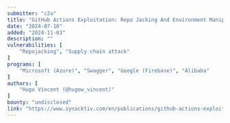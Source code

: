 ```yaml
---
submitter: "c2a"
title: "GitHub Actions Exploitation: Repo Jacking And Environment Manipulation"
date: "2024-07-10"
added: "2024-11-03"
description: ""
vulnerabilities: [
    "Repojacking", "Supply chain attack"
]
programs: [
    "Microsoft (Azure)", "Swagger", "Google (Firebase)", "Alibaba"
]
authors: [
    "Hugo Vincent (@hugow_vincent)"
]
bounty: "undisclosed"
link: "https://www.synacktiv.com/en/publications/github-actions-exploitation-repo-jacking-and-environment-manipulation.html"
---
```




